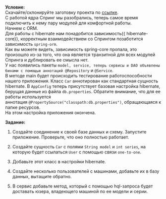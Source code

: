 **Условие:**  
Скачайте/склонируйте заготовку проекта по [ссылке](https://github.com/VanderDT/Task-5 "https://github.com/VanderDT/Task-5").  
С работой ядра Спринг мы разобрались, теперь самое время подключить к нему пару модулей для комфортной работы.  
Начнем с ORM.  
Для работы с hibernate нам понадобится зависимость{{ hibernate-core}}, корректным взаимодействием со Спрингом позаботится зависимость `spring-orm`.  
Как вы можете видеть, зависимость spring-core пропала, это произошло из-за того, что она является транзитной для всех модулей Спринга и дублировать ее смысла нет.  
У нас появились пакеты `model, service, теперь сервисы и DAO объявлены бинами с помощью аннотаций @Repository` и `@Service`.  
В методе main будет происходить тестирование работоспособности нашего приложения. Класс `Car` аннотирован как стандартная сущность hibernate. В `AppConfig` теперь присутствует базовая настройка hibernate, берущая данные из файла `db.properties`. Обратите внимание, что для ее работы используется аннотация `@PropertySource("classpath:db.properties")`, обращающаяся к папке ресурсов.  
На этом настройка приложения окончена.

**Задание:**

1. Создайте соединение к своей базе данных и схему. Запустите приложение. Проверьте, что оно полностью работает.
    
2. Создайте сущность `Car` с полями `String model` и `int series`, на которую будет ссылаться `User` с помощью связи `one-to-one`.
    
3. Добавьте этот класс в настройки hibernate.
    
4. Создайте несколько пользователей с машинами, добавьте их в базу данных, вытащите обратно.
    
5. В сервис добавьте метод, который с помощью hql-запроса будет доставать юзера, владеющего машиной по ее модели и серии.
